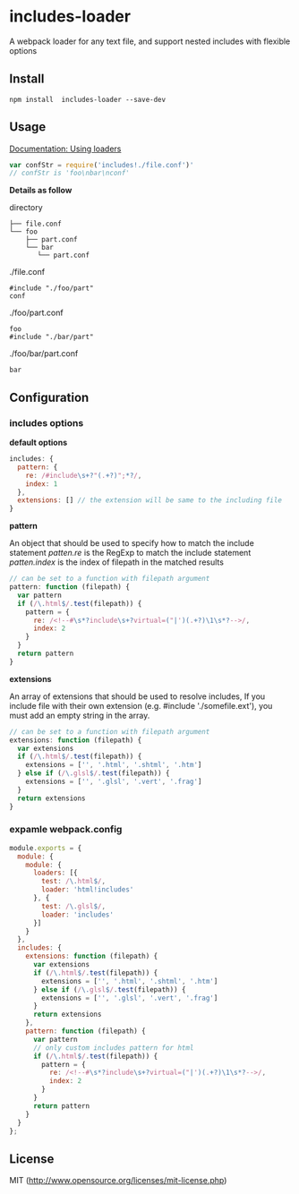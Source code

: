 # includes-loader

A webpack loader for any text file, and support nested includes with flexible options

## Install

``` shell
npm install  includes-loader --save-dev
```

## Usage
[Documentation: Using loaders](http://webpack.github.io/docs/using-loaders.html)

``` javascript
var confStr = require('includes!./file.conf')'
// confStr is 'foo\nbar\nconf'
```
__Details as follow__

directory

```
├── file.conf
└── foo
    ├── part.conf
    └── bar
       └── part.conf
```

./file.conf
```
#include "./foo/part"
conf
```

./foo/part.conf
```
foo
#include "./bar/part"
```

./foo/bar/part.conf
```
bar
```


## Configuration

### includes options

__default options__

``` javascript
includes: {
  pattern: {
    re: /#include\s+?"(.+?)";*?/,
    index: 1
  },
  extensions: [] // the extension will be same to the including file
}
```


__pattern__

An object that should be used to specify how to match the include statement 
_patten.re_ is the RegExp to match the include statement
_patten.index_ is the index of filepath in the matched results

``` javascript
// can be set to a function with filepath argument
pattern: function (filepath) {
  var pattern
  if (/\.html$/.test(filepath)) {
    pattern = {
      re: /<!--#\s*?include\s+?virtual=("|')(.+?)\1\s*?-->/,
      index: 2
    }
  }
  return pattern
}
```


__extensions__

An array of extensions that should be used to resolve includes, If you include file with their own extension (e.g. #include './somefile.ext'), you must add an empty string in the array.

``` javascript
// can be set to a function with filepath argument
extensions: function (filepath) {
  var extensions
  if (/\.html$/.test(filepath)) {
    extensions = ['', '.html', '.shtml', '.htm']
  } else if (/\.glsl$/.test(filepath)) {
    extensions = ['', '.glsl', '.vert', '.frag']
  }
  return extensions
}
```

### expamle webpack.config

``` javascript
module.exports = {
  module: {
    module: {
      loaders: [{
        test: /\.html$/,
        loader: 'html!includes'
      }, {
        test: /\.glsl$/,
        loader: 'includes'
      }]
    }
  },
  includes: {
    extensions: function (filepath) {
      var extensions
      if (/\.html$/.test(filepath)) {
        extensions = ['', '.html', '.shtml', '.htm']
      } else if (/\.glsl$/.test(filepath)) {
        extensions = ['', '.glsl', '.vert', '.frag']
      }
      return extensions
    },
    pattern: function (filepath) {
      var pattern
      // only custom includes pattern for html
      if (/\.html$/.test(filepath)) {
        pattern = {
          re: /<!--#\s*?include\s+?virtual=("|')(.+?)\1\s*?-->/,
          index: 2
        }
      }
      return pattern
    }
  }
};
```


## License
MIT (http://www.opensource.org/licenses/mit-license.php)
